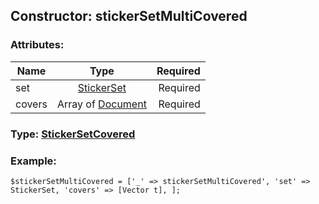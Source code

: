 ## Constructor: stickerSetMultiCovered  

### Attributes:

| Name     |    Type       | Required |
|----------|:-------------:|---------:|
|set|[StickerSet](../types/StickerSet.md) | Required|
|covers|Array of [Document](../types/Document.md) | Required|


### Type: [StickerSetCovered](../types/StickerSetCovered.md)

### Example:


```
$stickerSetMultiCovered = ['_' => stickerSetMultiCovered', 'set' => StickerSet, 'covers' => [Vector t], ];
```